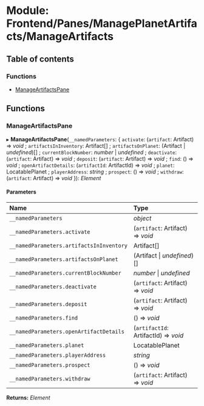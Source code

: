 # Module: Frontend/Panes/ManagePlanetArtifacts/ManageArtifacts

## Table of contents

### Functions

- [ManageArtifactsPane](frontend_panes_manageplanetartifacts_manageartifacts.md#manageartifactspane)

## Functions

### ManageArtifactsPane

▸ **ManageArtifactsPane**(`__namedParameters`: { `activate`: (`artifact`: Artifact) => _void_ ; `artifactsInInventory`: Artifact[] ; `artifactsOnPlanet`: (Artifact \| _undefined_)[] ; `currentBlockNumber`: _number_ \| _undefined_ ; `deactivate`: (`artifact`: Artifact) => _void_ ; `deposit`: (`artifact`: Artifact) => _void_ ; `find`: () => _void_ ; `openArtifactDetails`: (`artifactId`: ArtifactId) => _void_ ; `planet`: LocatablePlanet ; `playerAddress`: _string_ ; `prospect`: () => _void_ ; `withdraw`: (`artifact`: Artifact) => _void_ }): _Element_

#### Parameters

| Name                                     | Type                                 |
| :--------------------------------------- | :----------------------------------- |
| `__namedParameters`                      | _object_                             |
| `__namedParameters.activate`             | (`artifact`: Artifact) => _void_     |
| `__namedParameters.artifactsInInventory` | Artifact[]                           |
| `__namedParameters.artifactsOnPlanet`    | (Artifact \| _undefined_)[]          |
| `__namedParameters.currentBlockNumber`   | _number_ \| _undefined_              |
| `__namedParameters.deactivate`           | (`artifact`: Artifact) => _void_     |
| `__namedParameters.deposit`              | (`artifact`: Artifact) => _void_     |
| `__namedParameters.find`                 | () => _void_                         |
| `__namedParameters.openArtifactDetails`  | (`artifactId`: ArtifactId) => _void_ |
| `__namedParameters.planet`               | LocatablePlanet                      |
| `__namedParameters.playerAddress`        | _string_                             |
| `__namedParameters.prospect`             | () => _void_                         |
| `__namedParameters.withdraw`             | (`artifact`: Artifact) => _void_     |

**Returns:** _Element_
